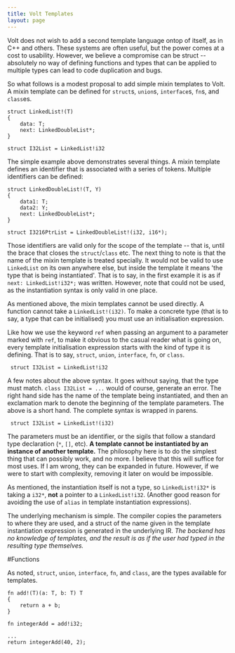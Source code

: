 ```yaml
---
title: Volt Templates
layout: page
---
```


Volt does not wish to add a second template language ontop of itself, as in C++ and others. These systems are often useful, but the power comes at a cost to usability. However, we believe a compromise can be struct -- absolutely no way of defining functions and types that can be applied to multiple types can lead to code duplication and bugs.

So what follows is a modest proposal to add simple mixin templates to Volt. A mixin template can be defined for `struct`s, `union`s, `interface`s, `fn`s, and `class`es.

    struct LinkedList!(T)
    {
        data: T;
        next: LinkedDoubleList*;
    }

    struct I32List = LinkedList!i32

The simple example above demonstrates several things. A mixin template defines an identifier that is associated with a series of tokens. Multiple identifiers can be defined:

    struct LinkedDoubleList!(T, Y)
    {
        data1: T;
        data2: Y;
        next: LinkedDoubleList*;
    }
    
    struct I3216PtrList = LinkedDoubleList!(i32, i16*);
 
 Those identifiers are valid only for the scope of the template -- that is, until the brace that closes the `struct`/`class` etc. The next thing to note is that the name of the mixin template is treated specially. It would not be valid to use `LinkedList` on its own anywhere else, but inside the template it means 'the type that is being instantiated'. That is to say, in the first example it is as if `next: LinkedList!i32*;` was written. However, note that could not be used, as the instantiation syntax is only valid in one place.
 
As mentioned above, the mixin templates cannot be used directly. A function cannot take a `LinkedList!(i32)`. To make a concrete type (that is to say, a type that can be initialised) you must use an initialisation expression.

Like how we use the keyword `ref` when passing an argument to a parameter marked with `ref`, to make it obvious to the casual reader what is going on, every template initialisation expression starts with the kind of type it is defining. That is to say, `struct`, `union`, `interface`, `fn`, or `class`.

     struct I32List = LinkedList!i32
 
 A few notes about the above syntax. It goes without saying, that the type must match. `class I32List = ...` would of course, generate an error. The right hand side has the name of the template being instantiated, and then an exclamation mark to denote the beginning of the template parameters. The above is a short hand. The complete syntax is wrapped in parens.
 
     struct I32List = LinkedList!(i32)

The parameters must be an identifier, or the sigils that follow a standard type declaration (`*`, `[]`, etc). **A template cannot be instantiated by an instance of another template.** The philosophy here is to do the simplest thing that can possibly work, and no more. I believe that this will suffice for most uses. If I am wrong, they can be expanded in future. However, if we were to start with complexity, removing it later on would be impossible.

As mentioned, the instantiation itself is not a type, so `LinkedList!i32*` is taking a `i32*`, **not** a pointer to a `LinkedList!i32`. (Another good reason for avoiding the use of `alias` in template instantiation expressions).

The underlying mechanism is simple. The compiler copies the parameters to where they are used, and a struct of the name given in the template instantiation expression is generated in the underlying IR. *The backend has no knowledge of templates, and the result is as if the user had typed in the resulting type themselves.*

#Functions

As noted, `struct`, `union`, `interface`, `fn`, and `class`, are the types available for templates.

    fn add!(T)(a: T, b: T) T
    {
        return a + b;
    }
    
    fn integerAdd = add!i32;
    
    ...
    return integerAdd(40, 2);

